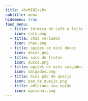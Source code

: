 ```yaml
---
title: <b>MINI</b>
subtitle: menu
hidemenu: true
food_menu:
  - title: térmica de café e leite
    icon: cafe.png
  - title: chás variados
    icon: chas.png
  - title: opções de mini doces
    icon: doces.png
  - title: suco de frutas
    icon: sucos.png
  - title: opções de mini salgados
    icon: salgados.png
  - title: mini pão de queijo
    icon: pao_de_queijo.png
  - title: adicione sua opção
    icon: opcional.png
---
```

